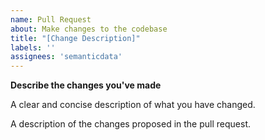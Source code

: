 ```yaml
---
name: Pull Request
about: Make changes to the codebase
title: "[Change Description]"
labels: ''
assignees: 'semanticdata'
---
```


**Describe the changes you've made**

A clear and concise description of what you have changed.

A description of the changes proposed in the pull request.
